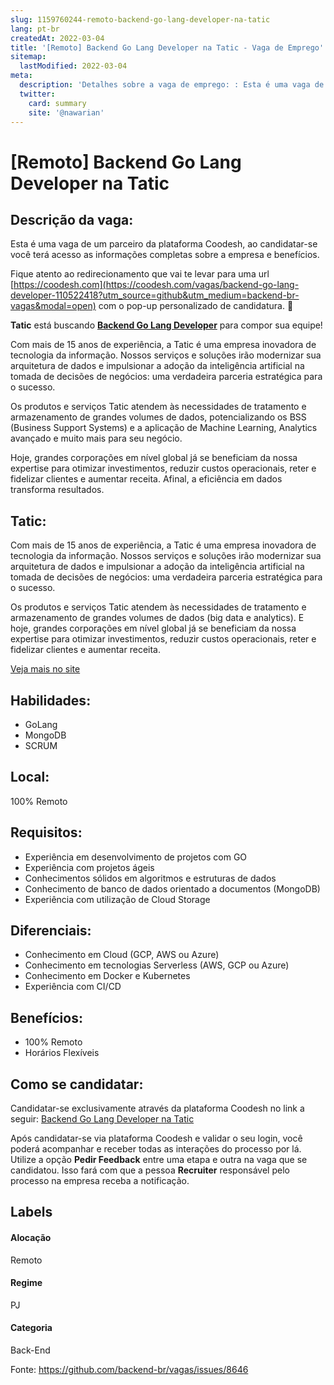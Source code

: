```yaml
---
slug: 1159760244-remoto-backend-go-lang-developer-na-tatic
lang: pt-br
createdAt: 2022-03-04
title: '[Remoto] Backend Go Lang Developer na Tatic - Vaga de Emprego'
sitemap:
  lastModified: 2022-03-04
meta:
  description: 'Detalhes sobre a vaga de emprego: : Esta é uma vaga de um parceiro da plataforma Coodesh, ao candidatar-se você terá acesso as informações completas sobre a empresa e benefícios.  Fique atento ao redirecionamento que vai te levar para uma url [https://coodesh.com](https://coodesh.com/vagas/backend-go-lang-developer-110522418?utm_source=github&utm_medium=backend-br-vagas&modal=open) com o pop-up personalizado de candidatura. 👋 <p><strong>Tatic</strong> está buscando <strong><ins>Backend Go Lang Developer</ins></strong> para compor sua equipe!</p> <p>Com mais de 15 anos de experiência, a Tatic é uma empresa inovadora de tecnologia da informação. Nossos serviços e soluções irão modernizar sua arquitetura de dados e impulsionar a adoção da inteligência artificial na tomada de decisões de negócios: uma verdadeira parceria estratégica para o sucesso.</p> <p>Os produtos e serviços Tatic atendem às necessidades de tratamento e armazenamento de grandes volumes de dados, potencializando os BSS (Business Support Systems) e a aplicação de Machine Learning, Analytics avançado e muito mais para seu negócio.</p> <p>Hoje, grandes corporações em nível global já se beneficiam da nossa expertise para otimizar investimentos, reduzir custos operacionais, reter e fidelizar clientes e aumentar receita. Afinal, a eficiência em dados transforma resultados.</p>'
  twitter:
    card: summary
    site: '@nawarian'
---
```


# [Remoto] Backend Go Lang Developer na Tatic

## Descrição da vaga: 
Esta é uma vaga de um parceiro da plataforma Coodesh, ao candidatar-se você terá acesso as informações completas sobre a empresa e benefícios.


Fique atento ao redirecionamento que vai te levar para uma url [https://coodesh.com](https://coodesh.com/vagas/backend-go-lang-developer-110522418?utm_source=github&utm_medium=backend-br-vagas&modal=open) com o pop-up personalizado de candidatura. 👋
<p><strong>Tatic</strong> está buscando <strong><ins>Backend Go Lang Developer</ins></strong> para compor sua equipe!</p>
<p>Com mais de 15 anos de experiência, a Tatic é uma empresa inovadora de tecnologia da informação. Nossos serviços e soluções irão modernizar sua arquitetura de dados e impulsionar a adoção da inteligência artificial na tomada de decisões de negócios: uma verdadeira parceria estratégica para o sucesso.</p>
<p>Os produtos e serviços Tatic atendem às necessidades de tratamento e armazenamento de grandes volumes de dados, potencializando os BSS (Business Support Systems) e a aplicação de Machine Learning, Analytics avançado e muito mais para seu negócio.</p>
<p>Hoje, grandes corporações em nível global já se beneficiam da nossa expertise para otimizar investimentos, reduzir custos operacionais, reter e fidelizar clientes e aumentar receita. Afinal, a eficiência em dados transforma resultados.</p>

## Tatic: 
 <p>Com mais de 15 anos de experiência, a Tatic é uma empresa inovadora de tecnologia da informação. Nossos serviços e soluções irão modernizar sua arquitetura de dados e impulsionar a adoção da inteligência artificial na tomada de decisões de negócios: uma verdadeira parceria estratégica para o sucesso.</p>

<p>Os produtos e serviços Tatic atendem às necessidades de tratamento e armazenamento de grandes volumes de dados (big data e analytics). E hoje, grandes corporações em nível global já se beneficiam da nossa expertise para otimizar investimentos, reduzir custos operacionais, reter e fidelizar clientes e aumentar receita.</p><a href='https://coodesh.com/empresas/tatic'>Veja mais no site</a>

 ## Habilidades: 
 - GoLang 
- MongoDB 
- SCRUM
## Local: 
 100% Remoto
## Requisitos: 
 - Experiência em desenvolvimento de projetos com GO 
- Experiência com projetos ágeis 
- Conhecimentos sólidos em algoritmos e estruturas de dados 
- Conhecimento de banco de dados orientado a documentos (MongoDB) 
- Experiência com utilização de Cloud Storage
## Diferenciais: 
 - Conhecimento em Cloud (GCP, AWS ou Azure) 
- Conhecimento em tecnologias Serverless (AWS, GCP ou Azure) 
- Conhecimento em Docker e Kubernetes 
- Experiência com CI/CD
## Benefícios: 
 - 100% Remoto 
- Horários Flexíveis
## Como se candidatar:
Candidatar-se exclusivamente através da plataforma Coodesh no link a seguir: [Backend Go Lang Developer na Tatic](https://coodesh.com/vagas/backend-go-lang-developer-110522418?utm_source=github&utm_medium=backend-br-vagas&modal=open)


Após candidatar-se via plataforma Coodesh e validar o seu login, você poderá acompanhar e receber todas as interações do processo por lá. Utilize a opção **Pedir Feedback** entre uma etapa e outra na vaga que se candidatou. Isso fará com que a pessoa **Recruiter** responsável pelo processo na empresa receba a notificação.
## Labels
#### Alocação
Remoto
#### Regime
PJ
#### Categoria
Back-End

Fonte: https://github.com/backend-br/vagas/issues/8646